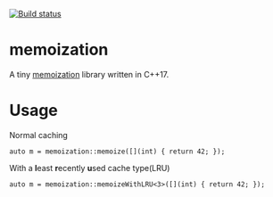 [![Build status][ci-image]][ci-link]
# memoization
A tiny [memoization] library written in C++17.
# Usage
Normal caching 
```
auto m = memoization::memoize([](int) { return 42; });
```
With a **l**east **r**ecently **u**sed cache type(LRU)
```
auto m = memoization::memoizeWithLRU<3>([](int) { return 42; });
```

[ci-image]: https://github.com/juxeii/memoization/workflows/build/badge.svg
[ci-link]: https://github.com/juxeii/memoization/actions?query=workflow%3Abuild
[memoization]: https://en.wikipedia.org/wiki/Memoization